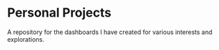 # Personal Projects
A repository for the dashboards I have created for various interests and explorations.
